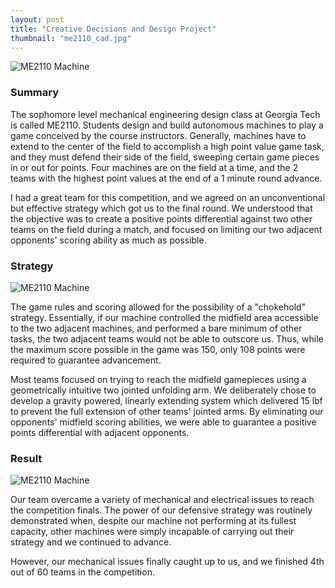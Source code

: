 ```yaml
---
layout: post
title: "Creative Decisions and Design Project"
thumbnail: "me2110_cad.jpg"
---
```

<div class="img"><img src="{{site.url}}/assets/projects/me2110_cad.jpg" class="float-left w-25 mr-3 mb-2 border" alt="ME2110 Machine"></div>
<!--more-->
<h3>Summary</h3>
The sophomore level mechanical engineering design class at Georgia Tech is called ME2110. Students design and build autonomous machines to play a game conceived by the course instructors. Generally, machines have to extend to the center of the field to accomplish a high point value game task, and they must defend their side of the field, sweeping certain game pieces in or out for points. Four machines are on the field at a time, and the 2 teams with the highest point values at the end of a 1 minute round advance.

I had a great team for this competition, and we agreed on an unconventional but effective strategy which got us to the final round. We understood that the objective was to create a positive points differential against two other teams on the field during a match, and focused on limiting our two adjacent opponents' scoring ability as much as possible.

<h3>Strategy</h3>
<div class="img"><img src="{{site.url}}/assets/projects/me2110_scoring_analysis.jpg" class="float-right w-25 ml-3" alt="ME2110 Machine"></div>

The game rules and scoring allowed for the possibility of a "chokehold" strategy. Essentially, if our machine controlled the midfield area accessible to the two adjacent machines, and performed a bare minimum of other tasks, the two adjacent teams would not be able to outscore us. Thus, while the maximum score possible in the game was 150, only 108 points were required to guarantee advancement.

Most teams focused on trying to reach the midfield gamepieces using a geometrically intuitive two jointed unfolding arm. We deliberately chose to develop a gravity powered, linearly extending system which delivered 15 lbf to prevent the full extension of other teams' jointed arms. By eliminating our opponents' midfield scoring abilities, we were able to guarantee a positive points differential with adjacent opponents.

<h3>Result</h3>
<div class="img"><img src="{{site.url}}/assets/projects/me2110_real.jpg" class="float-right w-15 ml-3" alt="ME2110 Machine"></div>

Our team overcame a variety of mechanical and electrical issues to reach the competition finals. The power of our defensive strategy was routinely demonstrated when, despite our machine not performing at its fullest capacity, other machines were simply incapable of carrying out their strategy and we continued to advance.

However, our mechanical issues finally caught up to us, and we finished 4th out of 60 teams in the competition.
